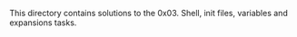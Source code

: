 

This directory contains solutions to the 0x03. Shell, init files, variables and expansions tasks.

